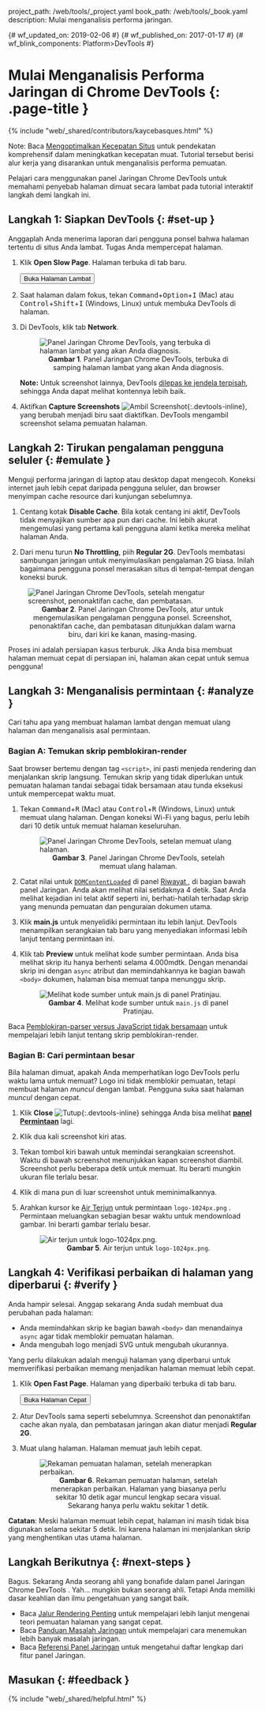 project_path: /web/tools/_project.yaml
book_path: /web/tools/_book.yaml
description: Mulai menganalisis performa jaringan.

{# wf_updated_on: 2019-02-06 #}
{# wf_published_on: 2017-01-17 #}
{# wf_blink_components: Platform>DevTools #}

<style>
.devtools-inline {
  max-height: 1em;
  vertical-align: middle;
}
figcaption {
  text-align: center;
}
</style>

# Mulai Menganalisis Performa Jaringan di Chrome DevTools {: .page-title }

{% include "web/_shared/contributors/kaycebasques.html" %}

Note: Baca [Mengoptimalkan Kecepatan Situs](/web/tools/chrome-devtools/speed/get-started) untuk
pendekatan komprehensif dalam meningkatkan kecepatan muat. Tutorial tersebut berisi alur kerja yang disarankan
untuk menganalisis performa pemuatan.

Pelajari cara menggunakan panel Jaringan Chrome DevTools untuk memahami penyebab halaman
dimuat secara lambat pada tutorial interaktif langkah demi langkah ini.

## Langkah 1: Siapkan DevTools {: #set-up }

Anggaplah Anda menerima laporan dari pengguna ponsel bahwa halaman tertentu
di situs Anda lambat. Tugas Anda mempercepat halaman.

1. Klik **Open Slow Page**. Halaman terbuka di tab baru.

     <a href="https://googlechrome.github.io/devtools-samples/network/gs/v1.html"
       target="devtools" class="gc-analytics-event" rel="noopener noreferrer"
       data-category="DevTools / Network / Get Started"
       data-label="Slow Page Opened">
       <button>Buka Halaman Lambat</button>
     </a>

1. Saat halaman dalam fokus, tekan
   <kbd>Command</kbd>+<kbd>Option</kbd>+<kbd>I</kbd> (Mac) atau
   <kbd>Control</kbd>+<kbd>Shift</kbd>+<kbd>I</kbd> (Windows, Linux) untuk
   membuka DevTools di halaman.

1. Di DevTools, klik tab **Network**.

     <figure>
       <img src="imgs/get-started-network-panel.png"
         alt="Panel Jaringan Chrome DevTools, yang terbuka di halaman
              lambat yang akan Anda diagnosis.">
       <figcaption>
         <b>Gambar 1</b>. Panel Jaringan Chrome DevTools, terbuka di samping
         halaman lambat yang akan Anda diagnosis.
       </figcaption>
     </figure>

     <aside class="note">
       <b>Note:</b> Untuk screenshot lainnya, DevTools <a
       href="/web/tools/chrome-devtools/ui#placement" target="_blank">
       dilepas ke jendela terpisah</a>, sehingga Anda dapat melihat kontennya
       lebih baik.
     </aside>

1. Aktifkan **Capture Screenshots** ![Ambil
   Screenshot][screenshots]{:.devtools-inline}, yang berubah menjadi biru saat diaktifkan.
   DevTools mengambil screenshot selama pemuatan halaman.

## Langkah 2: Tirukan pengalaman pengguna seluler {: #emulate }

Menguji performa jaringan di laptop atau desktop dapat mengecoh. Koneksi
internet jauh lebih cepat daripada pengguna seluler, dan browser
menyimpan cache resource dari kunjungan sebelumnya.

1. Centang kotak **Disable Cache**. Bila kotak centang
   ini aktif, DevTools tidak menyajikan sumber apa pun dari cache.
   Ini lebih akurat mengemulasi yang pertama kali pengguna alami ketika mereka
   melihat halaman Anda.

1. Dari menu turun **No Throttling**, piih
   **Regular 2G**. DevTools membatasi sambungan jaringan untuk menyimulasikan
   pengalaman 2G biasa. Inilah bagaimana pengguna ponsel merasakan situs
   di tempat-tempat dengan koneksi buruk.

<figure>
  <img src="imgs/get-started-setup.svg"
    alt="Panel Jaringan Chrome DevTools, setelah mengatur screenshot,
         penonaktifan cache, dan pembatasan.">
  <figcaption>
    <b>Gambar 2</b>. Panel Jaringan Chrome DevTools, atur untuk mengemulasikan
    pengalaman pengguna ponsel. Screenshot, penonaktifan
    cache, dan pembatasan ditunjukkan dalam warna biru, dari kiri ke kanan,
    masing-masing.
  </figcaption>
</figure>

Proses ini adalah persiapan kasus terburuk. Jika Anda bisa membuat halaman
memuat cepat di persiapan ini, halaman akan cepat untuk semua pengguna!

[screenshots]: imgs/capture-screenshots.png

## Langkah 3: Menganalisis permintaan {: #analyze }

Cari tahu apa yang membuat halaman lambat dengan memuat ulang halaman dan menganalisis
asal permintaan.

### Bagian A: Temukan skrip pemblokiran-render

Saat browser bertemu dengan tag `<script>`, ini pasti menjeda rendering dan
menjalankan skrip langsung. Temukan skrip yang tidak diperlukan untuk pemuatan halaman
tandai sebagai tidak bersamaan atau tunda eksekusi untuk mempercepat waktu muat.

1. Tekan <kbd>Command</kbd>+<kbd>R</kbd> (Mac) atau
   <kbd>Control</kbd>+<kbd>R</kbd> (Windows, Linux) untuk memuat ulang halaman.
   Dengan koneksi Wi-Fi yang bagus, perlu lebih dari 10 detik untuk memuat halaman
   keseluruhan.

     <figure>
       <img src="imgs/get-started-post-load.png"
         alt="Panel Jaringan Chrome DevTools, setelan memuat ulang halaman.">
       <figcaption>
         <b>Gambar 3</b>. Panel Jaringan Chrome DevTools, setelah memuat ulang
         halaman.
       </figcaption>
     </figure>

1. Catat nilai untuk [`DOMContentLoaded`][DOMContentLoaded] di panel [Riwayat
   ](reference#summary), di bagian bawah panel Jaringan.
   Anda akan melihat nilai setidaknya 4 detik. Saat Anda melihat kejadian ini
   telat aktif seperti ini, berhati-hatilah terhadap skrip yang menunda
   pemuatan dan penguraian dokumen utama.

1. Klik **main.js** untuk menyelidiki permintaan itu lebih lanjut. DevTools menampilkan
   serangkaian tab baru yang menyediakan informasi lebih lanjut tentang permintaan ini.

1. Klik tab **Preview** untuk melihat kode sumber permintaan. Anda bisa
   melihat skrip itu hanya berhenti selama 4.000mdtk.
   Dengan menandai skrip ini dengan `async` atribut dan memindahkannya
   ke bagian bawah `<body>` dokumen, halaman
   bisa memuat tanpa menunggu skrip.

     <figure>
       <img src="imgs/get-started-preview.png"
         alt="Melihat kode sumber untuk main.js di panel Pratinjau.">
       <figcaption>
         <b>Gambar 4</b>. Melihat kode sumber untuk <code>main.js</code> di
         panel Pratinjau.
       </figcaption>
     </figure>

Baca [Pemblokiran-parser versus JavaScript tidak bersamaan][async] untuk mempelajari lebih lanjut
tentang skrip pemblokiran-render.

### Bagian B: Cari permintaan besar

Bila halaman dimuat, apakah Anda memperhatikan logo DevTools perlu waktu lama
untuk memuat? Logo ini tidak memblokir pemuatan, tetapi membuat halaman *muncul*
dengan lambat. Pengguna suka saat halaman *muncul* dengan cepat.

1. Klik **Close** ![Tutup][close]{:.devtools-inline} sehingga Anda bisa melihat
   [**panel Permintaan**](reference#requests) lagi.

1. Klik dua kali screenshot kiri atas.

1. Tekan tombol kiri bawah untuk memindai serangkaian screenshot. Waktu
   di bawah screenshot menunjukkan kapan screenshot diambil. Screenshot
   perlu beberapa detik untuk memuat. Itu berarti mungkin
   ukuran file terlalu besar.

1. Klik di mana pun di luar screenshot untuk meminimalkannya.

1. Arahkan kursor ke [Air Terjun](reference#waterfall) untuk permintaan `logo-1024px.png`
   . Permintaan meluangkan sebagian besar waktu
   untuk mendownload gambar. Ini berarti gambar terlalu besar.

     <figure>
       <img src="imgs/get-started-waterfall.png"
         alt="Air terjun untuk logo-1024px.png.">
       <figcaption>
         <b>Gambar 5</b>. Air terjun untuk <code>logo-1024px.png</code>.
       </figcaption>
     </figure>

[DOMContentLoaded]: https://developer.mozilla.org/en-US/docs/Web/Events/DOMContentLoaded

[async]: /web/fundamentals/performance/critical-rendering-path/adding-interactivity-with-javascript#parser_blocking_versus_asynchronous_javascript

[close]: imgs/close.png

## Langkah 4: Verifikasi perbaikan di halaman yang diperbarui {: #verify }

Anda hampir selesai. Anggap sekarang Anda sudah membuat dua perubahan pada
halaman:

* Anda memindahkan skrip ke bagian bawah `<body>` dan menandainya `async`
  agar tidak memblokir pemuatan halaman.
* Anda mengubah logo menjadi SVG untuk mengubah ukurannya.

Yang perlu dilakukan adalah menguji halaman yang diperbarui untuk memverifikasi
perbaikan memang menjadikan halaman memuat lebih cepat.

1. Klik **Open Fast Page**. Halaman yang diperbaiki terbuka di tab baru.

     <a href="https://googlechrome.github.io/devtools-samples/network/gs/v2.html"
       target="devtools" class="gc-analytics-event" rel="noopener noreferrer"
       data-category="DevTools / Network / Get Started"
       data-label="Fast Page Opened">
       <button>Buka Halaman Cepat</button>
     </a>

1. Atur DevTools sama seperti sebelumnya. Screenshot dan penonaktifan cache akan
   nyala, dan pembatasan jaringan akan diatur menjadi **Regular 2G**.
1. Muat ulang halaman. Halaman memuat jauh lebih cepat.

     <figure>
       <img src="imgs/get-started-post-fix.png"
         alt="Rekaman pemuatan halaman, setelah menerapkan perbaikan.">
       <figcaption>
         <b>Gambar 6</b>. Rekaman pemuatan halaman, setelah menerapkan
         perbaikan. Halaman yang biasanya perlu sekitar 10 detik agar muncul
         lengkap secara visual. Sekarang hanya perlu waktu sekitar 1 detik.
       </figcaption>
     </figure>

<aside class="note">
  <b>Catatan</b>: Meski halaman memuat lebih cepat, halaman ini masih tidak bisa digunakan selama
  sekitar 5 detik. Ini karena halaman ini menjalankan skrip yang menghentikan
  utas utama halaman.
</aside>

## Langkah Berikutnya {: #next-steps }

Bagus. Sekarang Anda seorang ahli yang bonafide dalam panel Jaringan Chrome DevTools
. Yah... mungkin bukan seorang ahli. Tetapi Anda memiliki dasar
keahlian dan ilmu pengetahuan yang sangat baik.

* Baca <a class="gc-analytics-event" data-category="DevTools / Network /
  Get Started" data-label="Next Steps / CRP"
  href="/web/fundamentals/performance/critical-rendering-path">
  Jalur Rendering Penting</a> untuk mempelajari lebih lanjut mengenai teori pemuatan halaman
  yang sangat cepat.
* Baca <a class="gc-analytics-event" data-category="DevTools / Network /
  Get Started" data-label="Next Steps / Issues Guide" href="issues">
  Panduan Masalah Jaringan</a> untuk mempelajari cara menemukan lebih banyak masalah jaringan.
* Baca <a class="gc-analytics-event" data-category="DevTools / Network /
  Get Started" data-label="Next Steps / Reference" href="reference">
  Referensi Panel Jaringan</a> untuk mengetahui daftar lengkap dari fitur panel Jaringan.

## Masukan {: #feedback }

{% include "web/_shared/helpful.html" %}
